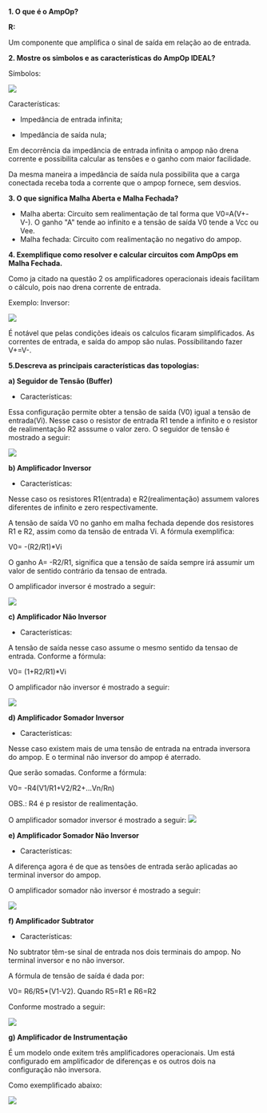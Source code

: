**1. O que é o AmpOp?**

**R:**

Um componente que amplifica o sinal de saída em relação ao de entrada.


**2. Mostre os simbolos e as características do AmpOp IDEAL?**

Símbolos:


![](https://github.com/tatimmtt/ELN22104_2020_2/blob/prof-lohmann-Alunos_01/Mateus_ft/ativ2/imagens/opamp.png)

Características:

- Impedância de entrada infinita;

- Impedância de saída nula;

Em decorrência da impedância de entrada infinita o ampop não drena corrente e possibilita calcular as tensões e o ganho com maior facilidade.

Da mesma maneira a impedância de saída nula possibilita que a carga conectada receba toda a corrente que o ampop fornece, sem desvios.

**3. O que significa Malha Aberta e Malha Fechada?**

- Malha aberta: Circuito sem realimentação de tal forma que V0=A(V+-V-). O ganho "A" tende ao infinito e a tensão de saída V0 tende a Vcc ou Vee.
- Malha fechada: Circuito com realimentação no negativo do ampop.

**4. Exemplifique como resolver e calcular circuitos com AmpOps em Malha Fechada.**

Como ja citado na questão 2 os amplificadores operacionais ideais facilitam o cálculo, pois nao drena corrente de entrada.

Exemplo: Inversor:

![](https://github.com/tatimmtt/ELN22104_2020_2/blob/prof-lohmann-Alunos_01/Mateus_ft/ativ2/imagens/WhatsApp%20Image%202020-12-03%20at%2015.40.09.jpeg)

É notável que pelas condições ideais os calculos ficaram simplificados. As correntes de entrada, e saída do ampop são nulas. Possibilitando fazer V+=V-.

**5.Descreva as principais características das topologias:**

**a) Seguidor de Tensão (Buffer)**

- Características:

Essa configuração permite obter a tensão de saída (V0) igual a tensão de entrada(Vi). Nesse caso o resistor de entrada R1 tende a infinito e o resistor de realimentação R2 asssume o valor zero. O seguidor de tensão é mostrado a seguir:



![](https://github.com/tatimmtt/ELN22104_2020_2/blob/prof-lohmann-Alunos_01/Mateus_ft/ativ2/imagens/buffer.png)

**b) Amplificador Inversor**

- Características:

Nesse caso os resistores R1(entrada) e R2(realimentação) assumem valores diferentes de infinito e zero respectivamente.

A tensão de saída V0 no ganho em malha fechada depende dos resistores R1 e R2, assim como da tensão de entrada Vi. A fórmula exemplifica:

V0= -(R2/R1)*Vi

O ganho A= -R2/R1, significa que a tensão de saída sempre irá assumir um valor de sentido contrário da tensao de entrada.

O amplificador inversor é mostrado a seguir:
 
![](https://github.com/tatimmtt/ELN22104_2020_2/blob/prof-lohmann-Alunos_01/Mateus_ft/ativ2/imagens/inversora.png)

**c) Amplificador Não Inversor**

- Características:

A tensão de saída nesse caso assume o mesmo sentido da tensao de entrada. Conforme a fórmula:

V0= (1+R2/R1)*Vi

O amplificador não inversor é mostrado a seguir:

![](https://github.com/tatimmtt/ELN22104_2020_2/blob/prof-lohmann-Alunos_01/Mateus_ft/ativ2/imagens/naoinversora.png)

**d) Amplificador Somador Inversor**

- Características:

Nesse caso existem mais de uma tensão de entrada na entrada inversora do ampop. E o terminal não inversor do ampop é aterrado.

Que serão somadas. Conforme a fórmula:

V0= -R4(V1/R1+V2/R2+...Vn/Rn)

OBS.: R4 é p resistor de realimentação.

O amplificador somador inversor é mostrado a seguir:
![](https://github.com/tatimmtt/ELN22104_2020_2/blob/prof-lohmann-Alunos_01/Mateus_ft/ativ2/imagens/somador%20inversor.png)

**e) Amplificador Somador Não Inversor**

- Características:

A diferença agora é de que as tensões de entrada serão aplicadas ao terminal inversor do ampop.

O amplificador somador não inversor é mostrado a seguir:


![](https://github.com/tatimmtt/ELN22104_2020_2/blob/prof-lohmann-Alunos_01/Mateus_ft/ativ2/imagens/somador%20nao%20inversor.png)

**f) Amplificador Subtrator**

- Características:

No subtrator têm-se sinal de entrada nos dois terminais do ampop. No terminal inversor e no não inversor.

A fórmula de tensão de saída é dada por:

V0= R6/R5*(V1-V2).  Quando R5=R1 e R6=R2

Conforme mostrado a seguir:

![](https://github.com/tatimmtt/ELN22104_2020_2/blob/prof-lohmann-Alunos_01/Mateus_ft/ativ2/imagens/subtrator.png)

**g) Amplificador de Instrumentação**

É um modelo onde exitem três amplificadores operacionais. Um está configurado em amplificador de diferenças e os outros dois na configuração não inversora.

Como exemplificado abaixo:

![](https://github.com/tatimmtt/ELN22104_2020_2/blob/prof-lohmann-Alunos_01/Mateus_ft/ativ2/imagens/amp%20instrument.gif)




